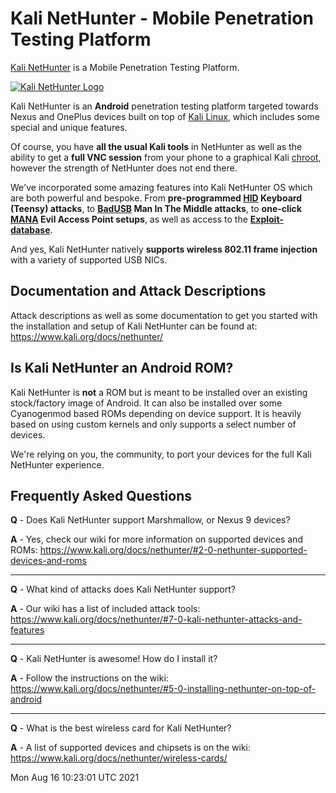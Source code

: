 # Kali NetHunter - Mobile Penetration Testing Platform

[Kali NetHunter](](https://www.kali.org/get-kali/#kali-mobile)) is a Mobile Penetration Testing Platform.

[![Kali NetHunter Logo](./images/nethunter-git-logo.png)](./images/nethunter-git-logo.png)

<!--
The Kali NetHunter project is the first Open-source Android penetration testing platform for Android devices, allowing for access to the Kali toolset from various supported Android devices. There are multiple unique features not possible on other hardware platforms.

The Kali NetHunter interface allows you to easily work with complex configuration files through a local web interface. This feature, together with a custom kernel that supports 802.11 wireless injection and preconfigured connect back VPN services, make the Kali NetHunter a formidable network security tool or discrete drop box - with Kali Linux at the tip of your fingers wherever you are!
-->

Kali NetHunter is an **Android** penetration testing platform targeted towards Nexus and OnePlus devices built on top of [Kali Linux](https://www.kali.org/), which includes some special and unique features.

Of course, you have **all the usual Kali tools** in NetHunter as well as the ability to get a **full VNC session** from your phone to a graphical Kali [chroot](https://www.kali.org/docs/nethunter/nethunter-chroot-manager/), however the strength of NetHunter does not end there.

We've incorporated some amazing features into Kali NetHunter OS which are both powerful and bespoke. From **pre-programmed [HID](https://www.kali.org/docs/nethunter/nethunter-hid-attacks/) Keyboard (Teensy) attacks**, to **[BadUSB](https://www.kali.org/docs/nethunter/nethunter-badusb/) Man In The Middle attacks**, to **one-click [MANA](https://www.kali.org/docs/nethunter/nethunter-mana-wireless/) Evil Access Point setups**, as well as access to the **[Exploit-database](https://www.kali.org/docs/nethunter/nethunter-searchsploit/)**.

And yes, Kali NetHunter natively **supports wireless 802.11 frame injection** with a variety of supported USB NICs.

## Documentation and Attack Descriptions

Attack descriptions as well as some documentation to get you started with the installation and setup of Kali NetHunter can be found at: https://www.kali.org/docs/nethunter/

## Is Kali NetHunter an Android ROM?

Kali NetHunter is **not** a ROM but is meant to be installed over an existing stock/factory image of Android. It can also be installed over some Cyanogenmod based ROMs depending on device support. It is heavily based on using custom kernels and only supports a select number of devices.

We're relying on you, the community, to port your devices for the full Kali NetHunter experience.

## Frequently Asked Questions

**Q** - Does Kali NetHunter support Marshmallow, or Nexus 9 devices?

**A** - Yes, check our wiki for more information on supported devices and ROMs: https://www.kali.org/docs/nethunter/#2-0-nethunter-supported-devices-and-roms

- - -

**Q** - What kind of attacks does Kali NetHunter support?

**A** - Our wiki has a list of included attack tools: https://www.kali.org/docs/nethunter/#7-0-kali-nethunter-attacks-and-features

- - -

**Q** - Kali NetHunter is awesome! How do I install it?

**A** - Follow the instructions on the wiki: https://www.kali.org/docs/nethunter/#5-0-installing-nethunter-on-top-of-android

- - -

**Q** - What is the best wireless card for Kali NetHunter?

**A** - A list of supported devices and chipsets is on the wiki: https://www.kali.org/docs/nethunter/wireless-cards/


Mon Aug 16 10:23:01 UTC 2021
